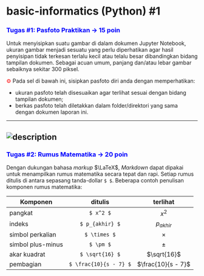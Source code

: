 # basic-informatics (Python) #1
### <span style="color:blue">Tugas #1: Pasfoto Praktikan &#8594; 15 poin</span>

Untuk menyisipkan suatu gambar di dalam dokumen Jupyter Notebook, ukuran gambar menjadi sesuatu yang perlu diperhatikan  agar hasil penyisipan tidak terkesan terlalu kecil atau telalu besar dibandingkan bidang tampilan dokumen. Sebagai acuan umum, panjang dan/atau lebar gambar sebaiknya sekitar 300 piksel.

<span style="color:red">&#9881;</span> Pada sel di bawah ini, sisipkan pasfoto diri anda dengan memperhatikan:

- ukuran pasfoto telah disesuaikan agar terlihat sesuai dengan bidang tampilan dokumen;
- berkas pasfoto telah diletakkan dalam folder/direktori yang sama dengan dokumen laporan ini.
---
![description](filename.png)
---

### <span style="color:blue">Tugas #2: Rumus Matematika &#8594; 20 poin</span>

Dengan dukungan bahasa _markup_ $\LaTeX$, _Markdown_ dapat dipakai untuk menampilkan rumus matematika secara tepat dan rapi. Setiap rumus ditulis di antara sepasang tanda-dollar `$ $`. Beberapa contoh penulisan komponen rumus matematika:

Komponen | ditulis | terlihat
-|:-:|:-:
pangkat   | `$ x^2 $`   | $x^2$
indeks    | `$ p_{akhir} $` | $p_{akhir}$
simbol perkalian | `$ \times $` | $\times$
simbol plus-minus | `$ \pm $` | $\pm$ 
akar kuadrat | `$ \sqrt{16} $` | $\sqrt{16}$
pembagian | `$ \frac{10}{s - 7} $` | $\frac{10}{s - 7}$
